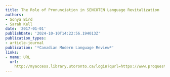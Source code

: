 ```yaml
---
title: The Role of Pronunciation in SENCOTEN Language Revitalization
authors:
- Sonya Bird
- Sarah Kell
date: '2017-01-01'
publishDate: '2024-10-10T14:22:56.194013Z'
publication_types:
- article-journal
publication: '*Canadian Modern Language Review*'
links:
- name: URL
  url: 
    http://myaccess.library.utoronto.ca/login?qurl=https://www.proquest.com/docview/2011264743?accountid=14771&bdid=38382&_bd=6psibJSm0tEbQ%2FgfMOr9IbK3lVY%3D
---
```

